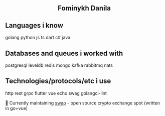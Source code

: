 <p align="center">
  <h2 align="center">
    Fominykh Danila
  </h2>
</p>

## Languages i know

golang python js ts dart c# java

## Databases and queues i worked with

postgresql leveldb redis mongo kafka rabbitmq nats 

## Technologies/protocols/etc i use

http rest grpc flutter vue echo swag golangci-lint 

🎯 Currently maintaining [swap](https://github.com/d1nch8g/swap) - open source crypto exchange spot (written in go+vue)

<!--
**d1nch8g/d1nch8g** is a ✨ _special_ ✨ repository because its `README.md` (this file) appears on your GitHub profile.

Here are some ideas to get you started:

- 🔭 I’m currently working on ...
- 🌱 I’m currently learning ...
- 👯 I’m looking to collaborate on ...
- 🤔 I’m looking for help with ...
- 💬 Ask me about ...
- 📫 How to reach me: ...
- 😄 Pronouns: ...
- ⚡ Fun fact: ...
-->

